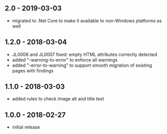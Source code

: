 ## 2.0 - 2019-03-03

- migrated to .Net Core to make it available to non-Windows platforms as well

## 1.2.0 - 2018-03-04

- JL0006 and JL0007 fixed: empty HTML attributes correctly detected
- added "-warning-to-error" to enforce all warnings
- added "-error-to-warning" to support smooth migration of existing pages with findings

## 1.1.0 - 2018-03-03

- added rules to check image alt and title text

## 1.0.0 - 2018-02-27

- initial release

